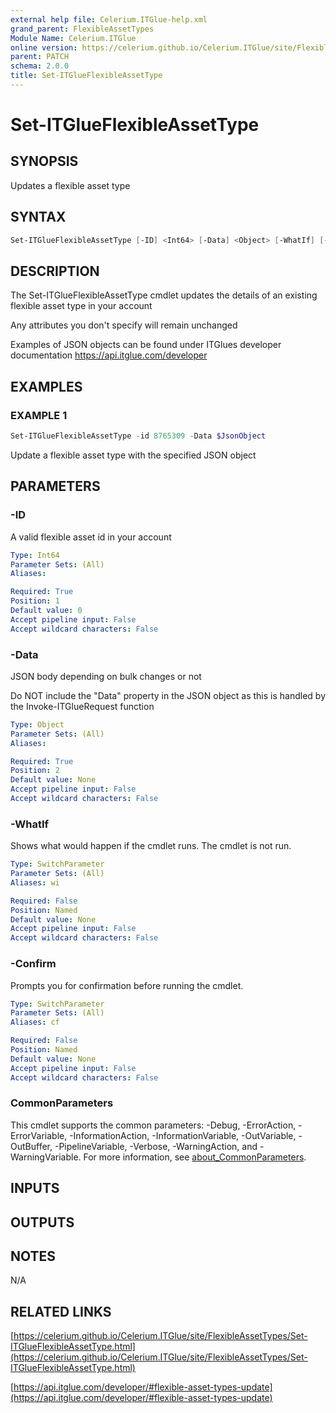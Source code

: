 ```yaml
---
external help file: Celerium.ITGlue-help.xml
grand_parent: FlexibleAssetTypes
Module Name: Celerium.ITGlue
online version: https://celerium.github.io/Celerium.ITGlue/site/FlexibleAssetTypes/Set-ITGlueFlexibleAssetType.html
parent: PATCH
schema: 2.0.0
title: Set-ITGlueFlexibleAssetType
---
```


# Set-ITGlueFlexibleAssetType

## SYNOPSIS
Updates a flexible asset type

## SYNTAX

```powershell
Set-ITGlueFlexibleAssetType [-ID] <Int64> [-Data] <Object> [-WhatIf] [-Confirm] [<CommonParameters>]
```

## DESCRIPTION
The Set-ITGlueFlexibleAssetType cmdlet updates the details of an
existing flexible asset type in your account

Any attributes you don't specify will remain unchanged

Examples of JSON objects can be found under ITGlues developer documentation
    https://api.itglue.com/developer

## EXAMPLES

### EXAMPLE 1
```powershell
Set-ITGlueFlexibleAssetType -id 8765309 -Data $JsonObject
```

Update a flexible asset type with the specified JSON object

## PARAMETERS

### -ID
A valid flexible asset id in your account

```yaml
Type: Int64
Parameter Sets: (All)
Aliases:

Required: True
Position: 1
Default value: 0
Accept pipeline input: False
Accept wildcard characters: False
```

### -Data
JSON body depending on bulk changes or not

Do NOT include the "Data" property in the JSON object as this is handled
by the Invoke-ITGlueRequest function

```yaml
Type: Object
Parameter Sets: (All)
Aliases:

Required: True
Position: 2
Default value: None
Accept pipeline input: False
Accept wildcard characters: False
```

### -WhatIf
Shows what would happen if the cmdlet runs.
The cmdlet is not run.

```yaml
Type: SwitchParameter
Parameter Sets: (All)
Aliases: wi

Required: False
Position: Named
Default value: None
Accept pipeline input: False
Accept wildcard characters: False
```

### -Confirm
Prompts you for confirmation before running the cmdlet.

```yaml
Type: SwitchParameter
Parameter Sets: (All)
Aliases: cf

Required: False
Position: Named
Default value: None
Accept pipeline input: False
Accept wildcard characters: False
```

### CommonParameters
This cmdlet supports the common parameters: -Debug, -ErrorAction, -ErrorVariable, -InformationAction, -InformationVariable, -OutVariable, -OutBuffer, -PipelineVariable, -Verbose, -WarningAction, and -WarningVariable. For more information, see [about_CommonParameters](http://go.microsoft.com/fwlink/?LinkID=113216).

## INPUTS

## OUTPUTS

## NOTES
N/A

## RELATED LINKS

[https://celerium.github.io/Celerium.ITGlue/site/FlexibleAssetTypes/Set-ITGlueFlexibleAssetType.html](https://celerium.github.io/Celerium.ITGlue/site/FlexibleAssetTypes/Set-ITGlueFlexibleAssetType.html)

[https://api.itglue.com/developer/#flexible-asset-types-update](https://api.itglue.com/developer/#flexible-asset-types-update)

